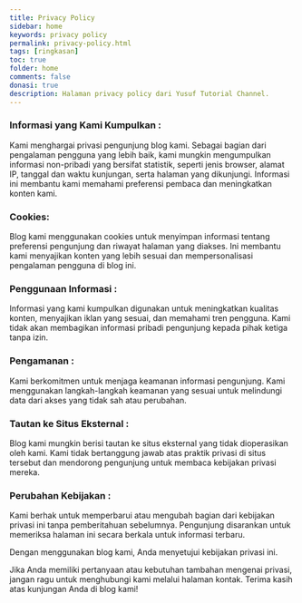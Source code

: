 ```yaml
---
title: Privacy Policy
sidebar: home
keywords: privacy policy
permalink: privacy-policy.html
tags: [ringkasan]
toc: true
folder: home
comments: false
donasi: true
description: Halaman privacy policy dari Yusuf Tutorial Channel.
---
```


### Informasi yang Kami Kumpulkan :

Kami menghargai privasi pengunjung blog kami. Sebagai bagian dari pengalaman pengguna yang lebih baik, kami mungkin mengumpulkan informasi non-pribadi yang bersifat statistik, seperti jenis browser, alamat IP, tanggal dan waktu kunjungan, serta halaman yang dikunjungi. Informasi ini membantu kami memahami preferensi pembaca dan meningkatkan konten kami.

### Cookies:

Blog kami menggunakan cookies untuk menyimpan informasi tentang preferensi pengunjung dan riwayat halaman yang diakses. Ini membantu kami menyajikan konten yang lebih sesuai dan mempersonalisasi pengalaman pengguna di blog ini.

### Penggunaan Informasi :

Informasi yang kami kumpulkan digunakan untuk meningkatkan kualitas konten, menyajikan iklan yang sesuai, dan memahami tren pengguna. Kami tidak akan membagikan informasi pribadi pengunjung kepada pihak ketiga tanpa izin.

### Pengamanan :

Kami berkomitmen untuk menjaga keamanan informasi pengunjung. Kami menggunakan langkah-langkah keamanan yang sesuai untuk melindungi data dari akses yang tidak sah atau perubahan.

### Tautan ke Situs Eksternal :

Blog kami mungkin berisi tautan ke situs eksternal yang tidak dioperasikan oleh kami. Kami tidak bertanggung jawab atas praktik privasi di situs tersebut dan mendorong pengunjung untuk membaca kebijakan privasi mereka.

### Perubahan Kebijakan :

Kami berhak untuk memperbarui atau mengubah bagian dari kebijakan privasi ini tanpa pemberitahuan sebelumnya. Pengunjung disarankan untuk memeriksa halaman ini secara berkala untuk informasi terbaru.

Dengan menggunakan blog kami, Anda menyetujui kebijakan privasi ini.

Jika Anda memiliki pertanyaan atau kebutuhan tambahan mengenai privasi, jangan ragu untuk menghubungi kami melalui halaman kontak. Terima kasih atas kunjungan Anda di blog kami!
